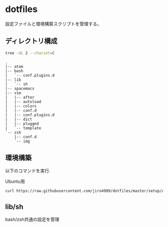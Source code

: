 # dotfiles

設定ファイルと環境構築スクリプトを管理する。

## ディレクトリ構成

```bash
tree -dL 2 --charset=C
```

    .
    |-- atom
    |-- bash
    |   `-- conf.plugins.d
    |-- lib
    |   `-- sh
    |-- spacemacs
    |-- vim
    |   |-- after
    |   |-- autoload
    |   |-- colors
    |   |-- conf.d
    |   |-- conf.plugins.d
    |   |-- dict
    |   |-- plugged
    |   `-- template
    `-- zsh
        |-- conf.d
        `-- img

## 環境構築

以下のコマンドを実行.

Ubuntu用

```bash
curl https://raw.githubusercontent.com/jiro4989/dotfiles/master/setup/ubuntu.sh | bash
```

## lib/sh

bash/zsh共通の設定を管理
